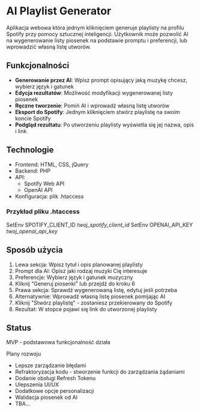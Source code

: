 # AI Playlist Generator

Aplikacja webowa która jednym kliknięciem generuje playlisty na profilu Spotify przy pomocy sztucznej inteligencji.
Użytkownik może pozwolić AI na wygenerowanie listy piosenek na podstawie promptu i preferencji, lub wprowadzić własną listę utworów.

## Funkcjonalności

- **Generowanie przez AI**: Wpisz prompt opisujący jaką muzykę chcesz, wybierz język i gatunek
- **Edycja rezultatów**: Możliwość modyfikacji wygenerowanej listy piosenek
- **Ręczne tworzenie**: Pomiń AI i wprowadź własną listę utworów
- **Eksport do Spotify**: Jednym kliknięciem stwórz playlistę na swoim koncie Spotify
- **Podgląd rezultatu**: Po utworzeniu playlisty wyświetla się jej nazwa, opis i link

## Technologie

- Frontend: HTML, CSS, jQuery
- Backend: PHP
- API: 
  - Spotify Web API
  - OpenAI API
- Konfiguracja: plik .htaccess

### Przykład pliku .htaccess
SetEnv SPOTIFY_CLIENT_ID *twoj_spotify_client_id*
SetEnv OPENAI_API_KEY *twoj_openai_api_key*

## Sposób użycia
1. Lewa sekcja: Wpisz tytuł i opis planowanej playlisty
2. Prompt dla AI: Opisz jaki rodzaj muzyki Cię interesuje
3. Preferencje: Wybierz język i gatunek muzyczny
4. Kliknij "Generuj piosenki" lub przejdź do kroku 6
5. Prawa sekcja: Sprawdź wygenerowaną listę, edytuj jeśli potrzeba
6. Alternatywnie: Wprowadź własną listę piosenek pomijając AI
7. Kliknij "Stwórz playlistę" - zostaniesz przekierowany do Spotify
8. Rezultat: W stopce pojawi się link do utworzonej playlisty

## Status
MVP - podstawowa funkcjonalność działa

Plany rozwoju
- Lepsze zarządzanie błędami
- Refraktoryzacja kodu - stworzenie funkcji do zarządzania żądaniami
- Dodanie obsługi Refresh Tokenu
- Ulepszenia UI/UX
- Dodatkowe opcje personalizacji
- Walidacja piosenek od AI
- TBA...
